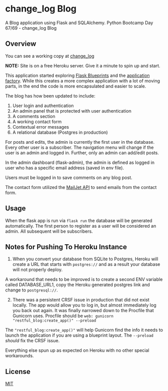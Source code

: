 # change_log Blog

A Blog application using Flask and SQLAlchemy. Python Bootcamp Day 67/69 - change_log Blog

## Overview

You can see a working copy at [change_log](https://marceia-flask-blog.herokuapp.com/)

**NOTE:** Site is on a free Heroku server. Give it a minute to spin up and start.


This application started exploring [Flask Blueprints](https://hackersandslackers.com/flask-blueprints) and the [application factory](https://hackersandslackers.com/flask-application-factory). While this
creates a more complex application with a lot of moving parts, in the end the
code is more encapsulated and easier to scale.

The blog has how been updated to include:

1. User login and authentication
2. An admin panel that is protected with user authentication
3. A comments section
4. A working contact form
5. Contextual error messages
6. A relational database (Postgres in production)

For posts and edits, the admin is currently the first user in the database. Every other user is a
subscriber. The navigation menu will change if the user is an admin and logged in.
Further, only an admin can add/edit posts.

In the admin dashboard (flask-admin), the admin is defined as logged in user who
has a specific email address (saved in env file). 

Users must be logged in to save comments on any blog post.

The contact form utilized the [MailJet API](mailjet.com) to send emails from the
contact form.

## Usage

When the flask app is run via `flask run` the database will be generated automatically.
The first person to register as a user will be considered an admin. All subsequent
will be subscribers.

## Notes for Pushing To Heroku Instance

1. When you convert your database from SQLite to Postgres, Heroku will create a
   URL that starts with `postgres://` and as a result your database will not properly
   deploy.

A workaround that needs to be improved is to create a second ENV variable called
DATABASE_URL1, copy the Heroku generated postgres link and change to `postgresql://`.

2. There was a persistent CRSF issue in production that did not exist locally.
   The app would allow you to log in, but almost immediately log you back out again.
   It was finally narrowed down to the Procfile that Gunicorn uses. Procfile should be
   `web: gunicorn "restful_blog:create_app()" --preload`

The `"restful_blog:create_app()"` will help Gunicorn find the info it needs to
launch the application if you are using a blueprint layout. The `--preload` _should_
fix the CRSF issue.

Everything else spun up as expected on Heroku with no other special workarounds.

## License  

[MIT](https://choosealicense.com/licenses/mit/)
